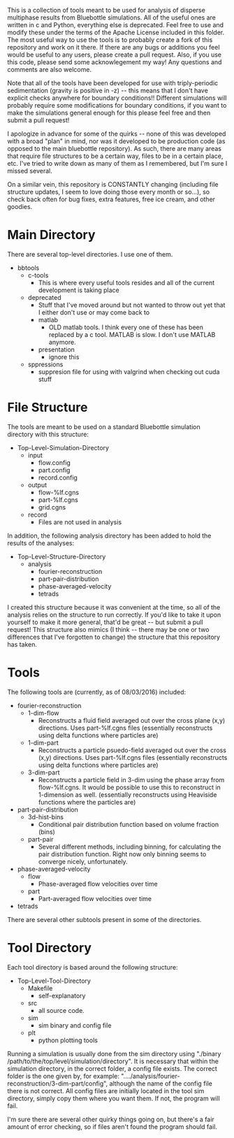 This is a collection of tools meant to be used for analysis of disperse multiphase results from Bluebottle simulations.
All of the useful ones are written in c and Python, everything else is deprecated.
Feel free to use and modify these under the terms of the Apache License included in this folder.
The most useful way to use the tools is to probably create a fork of this repository and work on it there.
If there are any bugs or additions you feel would be useful to any users, please create a pull request.
Also, if you use this code, please send some acknowlegement my way!
Any questions and comments are also welcome.

Note that all of the tools have been developed for use with triply-periodic sedimentation (gravity is positive in -z) -- this means that I don't have explicit checks anywhere for boundary conditions!!
Different simulations will probably require some modifications for boundary conditions, if you want to make the simulations general enough for this please feel free and then submit a pull request!

I apologize in advance for some of the quirks -- none of this was developed with a broad "plan" in mind, nor was it developed to be production code (as opposed to the main bluebottle repository).
As such, there are many areas that require file structures to be a certain way, files to be in a certain place, etc.
I've tried to write down as many of them as I remembered, but I'm sure I missed several.

On a similar vein, this repository is CONSTANTLY changing (including file structure updates, I seem to love doing those every month or so...), so check back often for bug fixes, extra features, free ice cream, and other goodies.

# Main Directory
There are several top-level directories. 
I use one of them.
* bbtools
  * c-tools
    * This is where every useful tools resides and all of the current development is taking place
  * deprecated
    * Stuff that I've moved around but not wanted to throw out yet that I either don't use or may come back to
    * matlab
      * OLD matlab tools. I think every one of these has been replaced by a c tool. MATLAB is slow. I don't use MATLAB anymore.
    * presentation
      * ignore this
  * sppressions
    * suppresion file for using with valgrind when checking out cuda stuff

# File Structure
The tools are meant to be used on a standard Bluebottle simulation directory with this structure:
* Top-Level-Simulation-Directory
  * input
    * flow.config
    * part.config
    * record.config
  * output
    * flow-%lf.cgns
    * part-%lf.cgns
    * grid.cgns
  * record
    * Files are not used in analysis

In addition, the following analysis directory has been added to hold the results of the analyses:
* Top-Level-Structure-Directory
  * analysis
    * fourier-reconstruction
    * part-pair-distribution
    * phase-averaged-velocity
    * tetrads

I created this structure because it was convenient at the time, so all of the analysis relies on the structure to run correctly.
If you'd like to take it upon yourself to make it more general, that'd be great -- but submit a pull request!
This structure also mimics (I think -- there may be one or two differences that I've forgotten to change) the structure that this repository has taken.

# Tools
The following tools are (currently, as of 08/03/2016) included:
* fourier-reconstruction
  * 1-dim-flow
    * Reconstructs a fluid field averaged out over the cross plane (x,y) directions. Uses part-%lf.cgns files (essentially reconstructs using delta functions where particles are)
  * 1-dim-part
    * Reconstructs a particle psuedo-field averaged out over the cross (x,y) directions. Uses part-%lf.cgns files (essentially reconstructs using delta functions where particles are)
  * 3-dim-part
    * Reconstructs a particle field in 3-dim using the phase array from flow-%lf.cgns. It would be possible to use this to reconstruct in 1-dimension as well. (essentially reconstructs using Heaviside functions where the particles are)
* part-pair-distribution
  * 3d-hist-bins
    * Conditional pair distribution function based on volume fraction (bins)
  * part-pair 
    * Several different methods, including binning, for calculating the pair distribution function. Right now only binning seems to converge nicely, unfortunately.
* phase-averaged-velocity
  * flow
    * Phase-averaged flow velocities over time
  * part
    * Part-averaged flow velocities over time
* tetrads

There are several other subtools present in some of the directories.    

# Tool Directory
Each tool directory is based around the following structure:
* Top-Level-Tool-Directory
  * Makefile
    * self-explanatory
  * src
    * all source code.
  * sim
    * sim binary and config file
  * plt
    * python plotting tools

Running a simulation is usually done from the sim directory using "./binary /path/to/the/top/level/simulation/directory".
It is necessary that within the simulation directory, in the correct folder, a config file exists. 
The correct folder is the one given by, for example: "..../analysis/fourier-reconstruction/3-dim-part/config", although the name
of the config file there is not correct.
All config files are initially located in the tool sim directory, simply copy them where you want them.
If not, the program will fail.

I'm sure there are several other quirky things going on, but there's a fair amount of error checking, so if files aren't found the program should fail.
